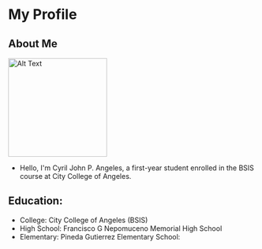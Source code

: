 # My Profile

## About Me
<img src="PicNiCy2.jpg" alt="Alt Text" Width="200" heigth="100"> <br>

- Hello, I'm Cyril John P. Angeles, a first-year student enrolled in the BSIS course at City College of Angeles. 

## Education:
- College: City College of Angeles (BSIS)
- High School: Francisco G Nepomuceno Memorial High School
- Elementary: Pineda Gutierrez Elementary School:
